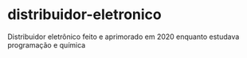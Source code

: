 # distribuidor-eletronico
Distribuidor eletrônico feito e aprimorado em 2020 enquanto estudava programação e química

